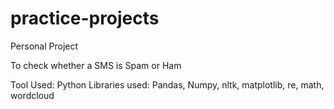 # practice-projects

Personal Project

To check whether a SMS is Spam or Ham

Tool Used: Python
Libraries used: Pandas, Numpy, nltk, matplotlib, re, math, wordcloud
